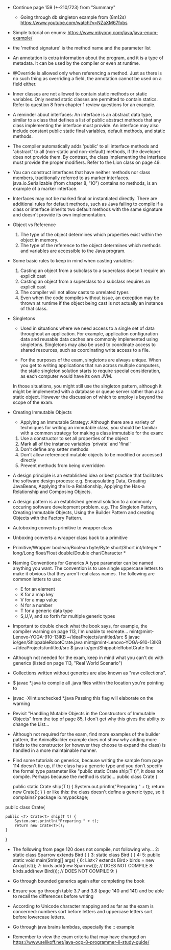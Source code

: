 - Continue page 159 (+-210/723) from "Summary"

    - Going through db singleton example from (8m12s) https://www.youtube.com/watch?v=NZaXM67fxbs
- Simple tutorial on enums: https://www.mkyong.com/java/java-enum-example/ 
    
- the 'method signature' is the method name and the parameter list     

- An annotation is extra information about the program, and it is a type of metadata. It can be used by the compiler or even at runtime.

- @Override is allowed only when referencing a method. Just as there is no such thing as overriding a field, the annotation cannot be used on a field either.

- Inner classes are not allowed to contain static methods or static variables. Only nested static classes are permitted to contain statics. Refer to question 8 from chapter 1 review questions for an example.

- A reminder about interfaces: An interface is an abstract data type, similar to a class that defines a list of public abstract methods that any class implementing the interface must provide. An interface may also include constant public static final variables, default methods, and static methods. 

- The compiler automatically adds 'public' to all interface methods and 'abstract' to all (non-static and non-default) methods, if the developer does not provide them. By contrast, the class implementing the interface must provide the proper modifiers. Refer to the Lion class on page 49.

- You can construct interfaces that have neither methods nor class members, traditionally referred to as marker interfaces. java.io.Serializable (from chapter 8, "IO") contains no methods, is an example of a marker interface.

- Interfaces may not be marked final or instantiated directly. There are additional rules for default methods, such as Java failing to compile if a class or interface inherits two default methods with the same signature and doesn't provide its own implementation.

- Object vs Reference
    1) The type of the object determines which properties exist within the object in memory.
    2) The type of the reference to the object determines which methods and variables are 
       accessible to the Java program.
       
- Some basic rules to keep in mind when casting variables:
    1) Casting an object from a subclass to a superclass doesn't require an explicit cast
    2) Casting an object from a superclass to a subclass requires an explicit cast
    3) The compiler will not allow casts to unrelated types
    4) Even when the code compiles without issue, an exception may be thrown at runtime if
       the object being cast is not actually an instance of that class.
       
- Singletons
    - Used in situations where we need access to a single set of data throughout an application. For example,
    application configuration data and reusable data caches are commonly implemented using singletons.
    Singletons may also be used to coordinate access to shared resources, such as coordinating write access
    to a file.
    
    - For the purposes of the exam, singletons are always unique. When you get to writing applications that
    run across multiple computers, the static singleton solution starts to require special consideration, as
    each computer would have its own JVM.
    
    In those situations, you might still use the singleton pattern, although it might be implemented with a 
    database or queue server rather than as a static object. However the discussion of which to employ is 
    beyond the scope of the exam.
    
- Creating Immutable Objects 
    - Applying an Immutable Strategy:
    Although there are a variety of techniques for writing an immutable class, you should be familiar with 
    a common strategy for making a class immutable for the exam:
    1) Use a constructor to set all properties of the object
    2) Mark all of the instance variables 'private' and 'final'
    3) Don't define any setter methods
    4) Don't allow referenced mutable objects to be modified or accessed directly
    5) Prevent methods from being overridden
    
- A design principle is an established idea or best practice that facilitates the software design process:
    e.g. Encapsulating Data, Creating JavaBeans, Applying the  Is-a Relationship, Applying the Has-a Relationship
    and Composing Objects.
    
- A design pattern is an established general solution to a commonly occuring software development problem. 
  e.g. The Singleton Pattern, Creating Immutable Objects, Using the Builder Pattern and creating Objects with
  the Factory Pattern.
  
- Autoboxing converts primitive to wrapper class

- Unboxing converts a wrapper class back to a primitive

- Primitive/Wrapper
    boolean/Boolean
    byte/Byte
    short/Short
    int/Integer *
    long/Long
    float/Float
    double/Double
    char/Character *
    
- Naming Conventions for Generics
    A type parameter can be named anything you want. The convention is to use single uppercase letters to make
    it obvious that they aren't real class names. The following are common letters to use:
    * E for an element
    * K for a map key
    * V for a map value
    * N for a number
    * T for a generic data type
    * S,U,V, and so forth for multiple generic types
    
- Important to double check what the book says, for example, the compiler warning on page 113, I'm unable to recreate...
    mint@mint-Lenovo-YOGA-910-13IKB ~/IdeaProjects/untitled/src $ javac io/gen/ShippableRobotCrate.java
    mint@mint-Lenovo-YOGA-910-13IKB ~/IdeaProjects/untitled/src $ java io/gen/ShippableRobotCrate
    fine

- Although not needed for the exam, keep in mind what you can't do with generics (listed on page 113, "Real World Scenario")

- Collections written without generics are also known as "raw collections".

- $ javac *.java to compile all .java files within the location you're pointing to
- javac -Xlint:unchecked *.java 
    Passing this flag will elaborate on the warning

<!-- Parking lot -->
- Revisit "Handling Mutable Objects in the Constructors of Immutable Objects" from the top of page 85, I don't get why 
  this gives the ability to change the List...
  
- Although not required for the exam, find more examples of the builder pattern, the AnimalBuilder example does not show 
  why adding more fields to the constructor (or however they choose to expand the class) is handled in a more 
  maintainable manner.
  
- Find some tutorials on generics, because writing the sample from page 114 doesn't tie up, if the class has a generic type and you don't specify the formal type parameter like "public static <T> Crate<T> ship(T t)", it does not compile.
Perhaps because the method is static...
public class Crate<T> {

    public static Crate<T> ship(T t) {
        System.out.println("Preparing " + t);
        return new Crate<T>();
    }
}
or like this: the class doesn't define a generic type, so it complains?
package io.mypackage;

public class Crate{

    public <T> Crate<T> ship(T t) {
        System.out.println("Preparing " + t);
        return new Crate<T>();
    }
}

- The following from page 120 does not compile, not following why...
    2: static class Sparrow extends Bird { }
    3: static class Bird { }
    4:
    5: public static void main(String[] args) {
    6: List<? extends Bird> birds = new ArrayList<Bird>();
    7: birds.add(new Sparrow()); // DOES NOT COMPILE
    8: birds.add(new Bird()); // DOES NOT COMPILE
    9: }
    
- Go through bounded generics again after completing the book

- Ensure you go through table 3.7 and 3.8 (page 140 and 141) and be able to recall the differences before writing

- According to Unicode character mapping and as far as the exam is concerned: numbers sort before letters and uppercase letters
  sort before lowercase letters.

- Go through java brains lambdas, especially the :: example

- Remember to view the exam criteria that may have changed on https://www.selikoff.net/java-ocp-8-programmer-ii-study-guide/
<!-- //Parking lot -->
